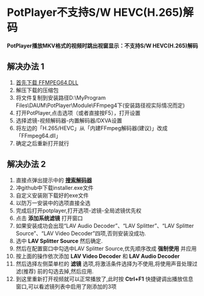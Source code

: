 # PotPlayer不支持S/W HEVC(H.265)解码

<!--more-->
**PotPlayer播放MKV格式的视频时跳出视窗显示：不支持S/W HEVC(H.265)解码**
## 解决办法 1
1. [首先下载 FFMPEG64.DLL](https://dll.website/ffmpeg64-dll)
2. 解压下载的压缩包
3. 将文件复制到安装路径D:\MyProgram Files\DAUM\PotPlayer\Module\FFmpeg4下(安装路径视实际情况而定)
4. 打开PotPlayer,点击选项（或者直接按F5），打开设置
5. 选择滤镜-视频解码器-内置解码器/DXVA设置
6. 将左边的「H.265/HEVC」从「内建FFmpeg解码器(建议)」改成「FFmpeg64.dll」
7. 确定之后重新打开就行
## 解决办法 2
1. 直接点弹出提示中的 [**搜索解码器**](https://github.com/Nevcairiel/LAVFilters/releases)
2. 冲github中下载installer.exe文件
3. 自定义安装刚下载好的exe文件
4. 以防万一安装中的选项直接全选
5. 完成后打开potplayer,打开选项-滤镜-全局滤镜优先权
6. 点击 **添加系统滤镜** 打开窗口
7. 如果安装成功会出现“LAV Audio Decoder”、“LAV Splitter”、“LAV Splitter Source”、“LAV Video Decoder”四项,否则安装没成功.
8.  选中 **LAV Splitter Source** 然后确定.
9. 然后在配置窗口中勾选中LAV Splitter Source,优先顺序改成 **强制使用** 并应用
10. 按上面的操作依次添加 **LAV  Video Decoder** 和 **LAV Audio Decoder** 
11. 然后选择左侧菜单栏的 **滤镜** 选项,将激活条件选择为不使用,将使用声音处理过滤(推荐) 前的勾选去掉,然后应用.
12. 到这里重新打开视频就可以正常播放了,此时按 **Ctrl+F1** 快捷键调出播放信息窗口,可以看滤镜列表中启用了刚添加的3项

